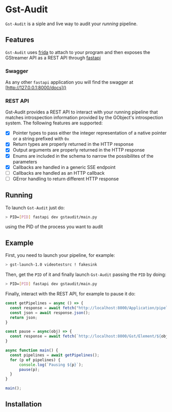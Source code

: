 # Gst-Audit
`Gst-Audit` is a siple and live way to audit your _running_ pipeline.

## Features
`Gst-Audit` uses [frida](https://frida.re) to attach to your program and then exposes the GStreamer API as
a REST API through [fastapi](https://fastapi.tiangolo.com/)

### Swagger
As any other `fastapi` application you will find the swagger at [http://127.0.0.1:8000/docs]()

### REST API
Gst-Audit provides a REST API to interact with your running pipeline that matches introspection
information provided by the GObject's introspection system. The following features are supported:
* [x] Pointer types to pass either the integer representation of a native pointer or a string prefixed with `0x`
* [x] Return types are properly returned in the HTTP response
* [x] Output arguments are properly returned in the HTTP response
* [x] Enums are included in the schema to narrow the possibilites of the parameters
* [x] Callbacks are handled in a generic SSE endpoint
* [ ] Callbacks are handled as an HTTP callback
* [ ] GError handling to return different HTTP response

## Running
To launch `Gst-Audit` just do:
```bash
> PID=[PID] fastapi dev gstaudit/main.py
```
using the PID of the process you want to audit

## Example
First, you need to launch your pipeline, for example:

```bash
> gst-launch-1.0 videotestsrc ! fakesink
```

Then, get the `PID` of it and finally launch `Gst-Audit` passing the `PID` by doing:

```bash
> PID=[PID] fastapi dev gstaudit/main.py
```

Finally, interact with the REST API, for example to pause it do:

```js
const getPipelines = async () => {
  const response = await fetch("http://localhost:8000/Application/pipelines");
  const json = await response.json();
  return json;
}

const pause = async(obj) => {
  const response = await fetch(`http://localhost:8000/Gst/Element/${obj}/set_state?state=3`);
}

async function main() {
  const pipelines = await getPipelines();
  for (p of pipelines) {
      console.log(`Pausing ${p}`);
      pause(p);
  }
}

main();

```

## Installation
